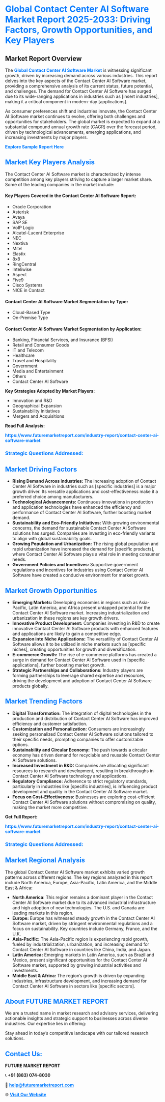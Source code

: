 <h1 style="color: #007BFF;">Global Contact Center AI Software Market Report 2025-2033: Driving Factors, Growth Opportunities, and Key Players</h1>

<section id="overview">
<h2>Market Report Overview</h2>
<p>The <a href="https://www.futuremarketreport.com/industry-report/contact-center-ai-software-market" style="color: #007BFF; text-decoration: none;"><strong>Global Contact Center AI Software Market</strong></a> is witnessing significant growth, driven by increasing demand across various industries. This report delves into the key aspects of the Contact Center AI Software market, providing a comprehensive analysis of its current status, future potential, and challenges. The demand for Contact Center AI Software has surged due to its wide-ranging applications in industries such as [insert industries], making it a critical component in modern-day [applications].</p>
<p>As consumer preferences shift and industries innovate, the Contact Center AI Software market continues to evolve, offering both challenges and opportunities for stakeholders. The global market is expected to expand at a substantial compound annual growth rate (CAGR) over the forecast period, driven by technological advancements, emerging applications, and increasing investments by major players.</p>
</section>

<section id="overview">
<p><a href="https://www.futuremarketreport.com/request-sample/reportId=111539" style="color: #007BFF; text-decoration: none;"><strong>Explore Sample Report Here</strong></a></p>
</section>

<section id="key-players">
<h2 style="color: #007BFF;">Market Key Players Analysis</h2>
<p>The Contact Center AI Software market is characterized by intense competition among key players striving to capture a larger market share. Some of the leading companies in the market include:</p>
<h4>Key Players Covered in the Contact Center AI Software Report:</h4>
<ul><li>Oracle Corporation</li><li>Asterisk</li><li>Avaya</li><li>SAP SE</li><li>VoIP Logic</li><li>Alcatel-Lucent Enterprise</li><li>NEC</li><li>Nextiva</li><li>Mitel</li><li>Elastix</li><li>8x8</li><li>RingCentral</li><li>Inteliwise</li><li>Aspect</li><li>Five9</li><li>Cisco Systems</li><li>NICE in Contact</li></ul>
<h4>Contact Center AI Software Market Segmentation by Type:</h4>
<ul><li>Cloud-Based Type</li><li>On-Premise Type</li></ul>

<h4>Contact Center AI Software Market Segmentation by Application:</h4>
<ul><li>Banking, Financial Services, and Insurance (BFSI)</li><li>Retail and Consumer Goods</li><li>IT and Telecom</li><li>Healthcare</li><li>Travel and Hospitality</li><li>Government</li><li>Media and Entertainment</li><li>Others</li><li>Contact Center AI Software</li></ul>
<p><strong>Key Strategies Adopted by Market Players:</strong></p>
<ul>
<li>Innovation and R&D</li>
<li>Geographical Expansion</li>
<li>Sustainability Initiatives</li>
<li>Mergers and Acquisitions</li>
</ul>
</section>

<section>
<p><strong>Read Full Analysis: </strong></p><a href="https://www.futuremarketreport.com/industry-report/contact-center-ai-software-market" style="color: #007BFF; text-decoration: none;"><strong>https://www.futuremarketreport.com/industry-report/contact-center-ai-software-market</strong></a>
<h3 style="color: #007BFF;">Strategic Questions Addressed:</h3>
</section>

<section id="driving-factors">
<h2 style="color: #007BFF;">Market Driving Factors</h2>
<ul>
<li><strong>Rising Demand Across Industries:</strong> The increasing adoption of Contact Center AI Software in industries such as [specific industries] is a major growth driver. Its versatile applications and cost-effectiveness make it a preferred choice among manufacturers.</li>
<li><strong>Technological Advancements:</strong> Continuous innovations in production and application technologies have enhanced the efficiency and performance of Contact Center AI Software, further boosting market demand.</li>
<li><strong>Sustainability and Eco-Friendly Initiatives:</strong> With growing environmental concerns, the demand for sustainable Contact Center AI Software solutions has surged. Companies are investing in eco-friendly variants to align with global sustainability goals.</li>
<li><strong>Growing Population and Urbanization:</strong> The rising global population and rapid urbanization have increased the demand for [specific products], where Contact Center AI Software plays a vital role in meeting consumer needs.</li>
<li><strong>Government Policies and Incentives:</strong> Supportive government regulations and incentives for industries using Contact Center AI Software have created a conducive environment for market growth.</li>
</ul>
</section>

<section id="growth-opportunities">
<h2 style="color: #007BFF;">Market Growth Opportunities</h2>
<ul>
<li><strong>Emerging Markets:</strong> Developing economies in regions such as Asia-Pacific, Latin America, and Africa present untapped potential for the Contact Center AI Software market. Increasing industrialization and urbanization in these regions are key growth drivers.</li>
<li><strong>Innovative Product Development:</strong> Companies investing in R&D to create innovative Contact Center AI Software products with enhanced features and applications are likely to gain a competitive edge.</li>
<li><strong>Expansion into Niche Applications:</strong> The versatility of Contact Center AI Software allows it to be utilized in niche markets such as [specific niches], creating opportunities for growth and diversification.</li>
<li><strong>E-commerce Growth:</strong> The rise of e-commerce platforms has created a surge in demand for Contact Center AI Software used in [specific applications], further boosting market growth.</li>
<li><strong>Strategic Partnerships and Collaborations:</strong> Industry players are forming partnerships to leverage shared expertise and resources, driving the development and adoption of Contact Center AI Software products globally.</li>
</ul>
</section>

<section id="trending-factors">
<h2 style="color: #007BFF;">Market Trending Factors</h2>
<ul>
<li><strong>Digital Transformation:</strong> The integration of digital technologies in the production and distribution of Contact Center AI Software has improved efficiency and customer satisfaction.</li>
<li><strong>Customization and Personalization:</strong> Consumers are increasingly seeking personalized Contact Center AI Software solutions tailored to their specific needs, prompting companies to offer customizable options.</li>
<li><strong>Sustainability and Circular Economy:</strong> The push towards a circular economy has driven demand for recyclable and reusable Contact Center AI Software solutions.</li>
<li><strong>Increased Investment in R&D:</strong> Companies are allocating significant resources to research and development, resulting in breakthroughs in Contact Center AI Software technology and applications.</li>
<li><strong>Regulatory Compliance:</strong> Adherence to strict regulatory standards, particularly in industries like [specific industries], is influencing product development and quality in the Contact Center AI Software market.</li>
<li><strong>Focus on Cost-Effectiveness:</strong> Businesses are exploring cost-efficient Contact Center AI Software solutions without compromising on quality, making the market more competitive.</li>
</ul>
</section>

<section>
<p><strong>Get Full Report: </strong></p><a href="https://www.futuremarketreport.com/industry-report/contact-center-ai-software-market" style="color: #007BFF; text-decoration: none;"><strong>https://www.futuremarketreport.com/industry-report/contact-center-ai-software-market</strong></a>
<h3 style="color: #007BFF;">Strategic Questions Addressed:</h3>
</section>


<section id="regional-analysis">
<h2 style="color: #007BFF;">Market Regional Analysis</h2>
<p>The global Contact Center AI Software market exhibits varied growth patterns across different regions. The key regions analyzed in this report include North America, Europe, Asia-Pacific, Latin America, and the Middle East & Africa:</p>
<ul>
<li><strong>North America:</strong> This region remains a dominant player in the Contact Center AI Software market due to its advanced industrial infrastructure and high adoption of new technologies. The U.S. and Canada are leading markets in this region.</li>
<li><strong>Europe:</strong> Europe has witnessed steady growth in the Contact Center AI Software market, driven by stringent environmental regulations and a focus on sustainability. Key countries include Germany, France, and the U.K.</li>
<li><strong>Asia-Pacific:</strong> The Asia-Pacific region is experiencing rapid growth, fueled by industrialization, urbanization, and increasing demand for Contact Center AI Software in countries like China, India, and Japan.</li>
<li><strong>Latin America:</strong> Emerging markets in Latin America, such as Brazil and Mexico, present significant opportunities for the Contact Center AI Software market, supported by growing industrial activities and investments.</li>
<li><strong>Middle East & Africa:</strong> The region’s growth is driven by expanding industries, infrastructure development, and increasing demand for Contact Center AI Software in sectors like [specific sectors].</li>
</ul>
</section>

<footer>
<h2 style="color: #007BFF;">About FUTURE MARKET REPORT</h2>
<p>We are a trusted name in market research and advisory services, delivering actionable insights and strategic support to businesses across diverse industries. Our expertise lies in offering:</p>

<p>Stay ahead in today’s competitive landscape with our tailored research solutions.</p>

<h2 style="color: #007BFF;">Contact Us:</h2>
<p><strong>FUTURE MARKET REPORT</strong></p>
<p>📞 <strong>+91 (883) 074-8030</strong></p>
<p>📧 <strong><a href="mailto:help@futuremarketreport.com" style="color: #007BFF;">help@futuremarketreport.com</a></strong></p>
<p>🌐 <strong><a href="https://www.futuremarketreport.com/" style="color: #007BFF;">Visit Our Website</a></strong></p>
</footer>
